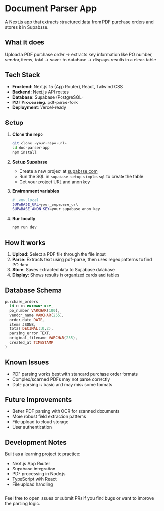# Document Parser App

A Next.js app that extracts structured data from PDF purchase orders and stores it in Supabase.

## What it does

Upload a PDF purchase order → extracts key information like PO number, vendor, items, total → saves to database → displays results in a clean table.

## Tech Stack

- **Frontend**: Next.js 15 (App Router), React, Tailwind CSS
- **Backend**: Next.js API routes
- **Database**: Supabase (PostgreSQL)
- **PDF Processing**: pdf-parse-fork
- **Deployment**: Vercel-ready

## Setup

1. **Clone the repo**
   ```bash
   git clone <your-repo-url>
   cd doc-parser-app
   npm install
   ```

2. **Set up Supabase**
   - Create a new project at [supabase.com](https://supabase.com)
   - Run the SQL in `supabase-setup-simple.sql` to create the table
   - Get your project URL and anon key

3. **Environment variables**
   ```bash
   # .env.local
   SUPABASE_URL=your_supabase_url
   SUPABASE_ANON_KEY=your_supabase_anon_key
   ```

4. **Run locally**
   ```bash
   npm run dev
   ```

## How it works

1. **Upload**: Select a PDF file through the file input
2. **Parse**: Extracts text using pdf-parse, then uses regex patterns to find PO data
3. **Store**: Saves extracted data to Supabase database
4. **Display**: Shows results in organized cards and tables

## Database Schema

```sql
purchase_orders (
  id UUID PRIMARY KEY,
  po_number VARCHAR(100),
  vendor_name VARCHAR(255), 
  order_date DATE,
  items JSONB,
  total DECIMAL(10,2),
  parsing_error TEXT,
  original_filename VARCHAR(255),
  created_at TIMESTAMP
)
```

## Known Issues

- PDF parsing works best with standard purchase order formats
- Complex/scanned PDFs may not parse correctly
- Date parsing is basic and may miss some formats

## Future Improvements

- Better PDF parsing with OCR for scanned documents
- More robust field extraction patterns
- File upload to cloud storage
- User authentication

## Development Notes

Built as a learning project to practice:
- Next.js App Router
- Supabase integration  
- PDF processing in Node.js
- TypeScript with React
- File upload handling

---

Feel free to open issues or submit PRs if you find bugs or want to improve the parsing logic.
